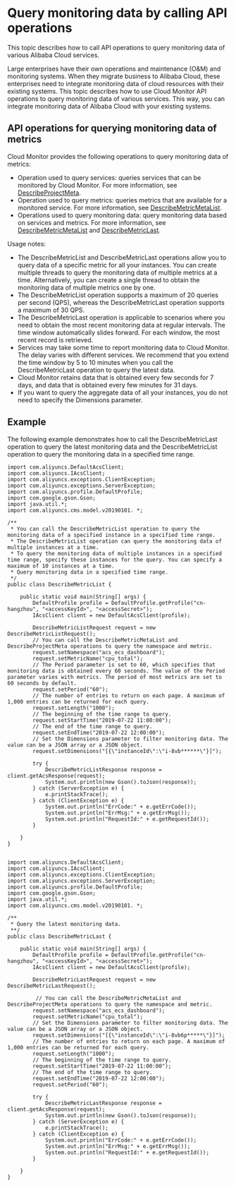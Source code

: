 # Query monitoring data by calling API operations

This topic describes how to call API operations to query monitoring data of various Alibaba Cloud services.

Large enterprises have their own operations and maintenance \(O&M\) and monitoring systems. When they migrate business to Alibaba Cloud, these enterprises need to integrate monitoring data of cloud resources with their existing systems. This topic describes how to use Cloud Monitor API operations to query monitoring data of various services. This way, you can integrate monitoring data of Alibaba Cloud with your existing systems.

## API operations for querying monitoring data of metrics

Cloud Monitor provides the following operations to query monitoring data of metrics:

-   Operation used to query services: queries services that can be monitored by Cloud Monitor. For more information, see [DescribeProjectMeta](https://www.alibabacloud.com/help/doc-detail/114916.htm).
-   Operation used to query metrics: queries metrics that are available for a monitored service. For more information, see [DescribeMetricMetaList](https://www.alibabacloud.com/help/doc-detail/98846.htm).
-   Operations used to query monitoring data: query monitoring data based on services and metrics. For more information, see [DescribeMetricMetaList](https://www.alibabacloud.com/help/doc-detail/98846.htm) and [DescribeMetricLast](https://www.alibabacloud.com/help/doc-detail/51939.htm).

Usage notes:

-   The DescribeMetricList and DescribeMetricLast operations allow you to query data of a specific metric for all your instances. You can create multiple threads to query the monitoring data of multiple metrics at a time. Alternatively, you can create a single thread to obtain the monitoring data of multiple metrics one by one.
-   The DescribeMetricList operation supports a maximum of 20 queries per second \(QPS\), whereas the DescribeMetricLast operation supports a maximum of 30 QPS.
-   The DescribeMetricLast operation is applicable to scenarios where you need to obtain the most recent monitoring data at regular intervals. The time window automatically slides forward. For each window, the most recent record is retrieved.
-   Services may take some time to report monitoring data to Cloud Monitor. The delay varies with different services. We recommend that you extend the time window by 5 to 10 minutes when you call the DescribeMetricLast operation to query the latest data.
-   Cloud Monitor retains data that is obtained every few seconds for 7 days, and data that is obtained every few minutes for 31 days.
-   If you want to query the aggregate data of all your instances, you do not need to specify the Dimensions parameter.

## Example

The following example demonstrates how to call the DescribeMetricLast operation to query the latest monitoring data and the DescribeMetricList operation to query the monitoring data in a specified time range.

```
import com.aliyuncs.DefaultAcsClient;
import com.aliyuncs.IAcsClient;
import com.aliyuncs.exceptions.ClientException;
import com.aliyuncs.exceptions.ServerException;
import com.aliyuncs.profile.DefaultProfile;
import com.google.gson.Gson;
import java.util.*;
import com.aliyuncs.cms.model.v20190101. *;

/**
 * You can call the DescribeMetricList operation to query the monitoring data of a specified instance in a specified time range.
 * The DescribeMetricList operation can query the monitoring data of multiple instances at a time.
 * To query the monitoring data of multiple instances in a specified time range, specify these instances for the query. You can specify a maximum of 10 instances at a time.
 * Query monitoring data in a specified time range.
 */
public class DescribeMetricList {

    public static void main(String[] args) {
        DefaultProfile profile = DefaultProfile.getProfile("cn-hangzhou", "<accessKeyId>", "<accessSecret>");
        IAcsClient client = new DefaultAcsClient(profile);

        DescribeMetricListRequest request = new DescribeMetricListRequest();
        // You can call the DescribeMetricMetaList and DescribeProjectMeta operations to query the namespace and metric.
        request.setNamespace("acs_ecs_dashboard");
        request.setMetricName("cpu_total");
        // The Period parameter is set to 60, which specifies that monitoring data is obtained every 60 seconds. The value of the Period parameter varies with metrics. The period of most metrics are set to 60 seconds by default.
        request.setPeriod("60");
        // The number of entries to return on each page. A maximum of 1,000 entries can be returned for each query.
        request.setLength("1000");
        // The beginning of the time range to query.
        request.setStartTime("2019-07-22 11:00:00");
        // The end of the time range to query.
        request.setEndTime("2019-07-22 12:00:00");
        // Set the Dimensions parameter to filter monitoring data. The value can be a JSON array or a JSON object.
        request.setDimensions("[{\"instanceId\":\"i-8vb******\"}]");

        try {
            DescribeMetricListResponse response = client.getAcsResponse(request);
            System.out.println(new Gson().toJson(response));
        } catch (ServerException e) {
            e.printStackTrace();
        } catch (ClientException e) {
            System.out.println("ErrCode:" + e.getErrCode());
            System.out.println("ErrMsg:" + e.getErrMsg());
            System.out.println("RequestId:" + e.getRequestId());
        }

    }
}
                
```

```
import com.aliyuncs.DefaultAcsClient;
import com.aliyuncs.IAcsClient;
import com.aliyuncs.exceptions.ClientException;
import com.aliyuncs.exceptions.ServerException;
import com.aliyuncs.profile.DefaultProfile;
import com.google.gson.Gson;
import java.util.*;
import com.aliyuncs.cms.model.v20190101. *;

/**
 * Query the latest monitoring data.
 **/
public class DescribeMetricLast {

    public static void main(String[] args) {
        DefaultProfile profile = DefaultProfile.getProfile("cn-hangzhou", "<accessKeyId>", "<accessSecret>");
        IAcsClient client = new DefaultAcsClient(profile);

        DescribeMetricLastRequest request = new DescribeMetricLastRequest();

         // You can call the DescribeMetricMetaList and DescribeProjectMeta operations to query the namespace and metric.        
        request.setNamespace("acs_ecs_dashboard");
        request.setMetricName("cpu_total");
        // Set the Dimensions parameter to filter monitoring data. The value can be a JSON array or a JSON object.
        request.setDimensions("[{\"instanceId\":\"i-8vb6p*****\"}]");
        // The number of entries to return on each page. A maximum of 1,000 entries can be returned for each query.
        request.setLength("1000");
        // The beginning of the time range to query.
        request.setStartTime("2019-07-22 11:00:00");
        // The end of the time range to query.
        request.setEndTime("2019-07-22 12:00:00");
        request.setPeriod("60");

        try {
            DescribeMetricLastResponse response = client.getAcsResponse(request);
            System.out.println(new Gson().toJson(response));
        } catch (ServerException e) {
            e.printStackTrace();
        } catch (ClientException e) {
            System.out.println("ErrCode:" + e.getErrCode());
            System.out.println("ErrMsg:" + e.getErrMsg());
            System.out.println("RequestId:" + e.getRequestId());
        }

    }
}               
```

